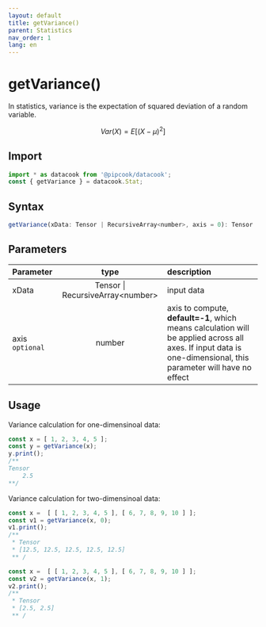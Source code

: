 ```yaml
---
layout: default
title: getVariance()
parent: Statistics
nav_order: 1
lang: en
---
```


# getVariance()

In statistics, variance is the expectation of squared deviation of a random variable.

$$ Var(X) = E[(X-\mu)^2] $$

## Import

```javascript
import * as datacook from '@pipcook/datacook';
const { getVariance } = datacook.Stat;
```

## Syntax

```javascript
getVariance(xData: Tensor | RecursiveArray<number>, axis = 0): Tensor
```

## Parameters

| Parameter |        type        | description                                                         |
| :-------- | :-----------------: | :------------------------------------------------------------------ |
| xData    | Tensor \| RecursiveArray\<number\> | input data |
| axis `optional` | number | axis to compute, **default=-1**, which means calculation will be applied across all axes. If input data is one-dimensional, this parameter will have no effect |

## Usage

Variance calculation for one-dimensinoal data:
```javascript
const x = [ 1, 2, 3, 4, 5 ];
const y = getVariance(x);
y.print();
/**
Tensor
    2.5
**/
```

Variance calculation for two-dimensinoal data:
```javascript
const x =  [ [ 1, 2, 3, 4, 5 ], [ 6, 7, 8, 9, 10 ] ];
const v1 = getVariance(x, 0);
v1.print();
/**
 * Tensor
 * [12.5, 12.5, 12.5, 12.5, 12.5]
 ** /
```

```javascript
const x =  [ [ 1, 2, 3, 4, 5 ], [ 6, 7, 8, 9, 10 ] ];
const v2 = getVariance(x, 1);
v2.print();
/**
 * Tensor
 * [2.5, 2.5]
 ** /
```